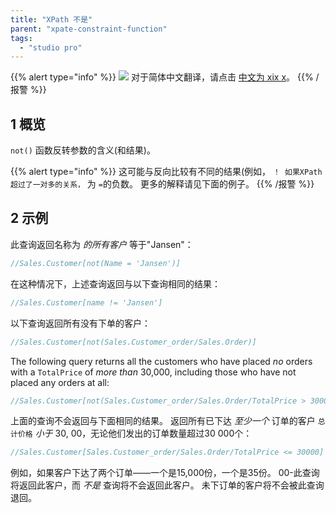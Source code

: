 ```yaml
---
title: "XPath 不是"
parent: "xpate-constraint-function"
tags:
  - "studio pro"
---
```


{{% alert type="info" %}}
<img src="attachments/chinese-translation/china.png" style="display: inline-block; margin: 0" /> 对于简体中文翻译，请点击 [中文为 xix x](https://cdn.mendix.tencent-cloud.com/documentation/refguide8/xpath-not.pdf)。
{{% /报警 %}}

## 1 概览

`not()` 函数反转参数的含义(和结果)。

{{% alert type="info" %}}
这可能与反向比较有不同的结果(例如， `！ 如果XPath 超过了一对多的关系，` 为 `=`的负数。 更多的解释请见下面的例子。
{{% /报警 %}}

## 2 示例

此查询返回名称为 *的所有客户* 等于"Jansen"：

```java
//Sales.Customer[not(Name = 'Jansen')]
```

在这种情况下，上述查询返回与以下查询相同的结果：

```java
//Sales.Customer[name != 'Jansen']
```

以下查询返回所有没有下单的客户：

```java
//Sales.Customer[not(Sales.Customer_order/Sales.Order)]
```

The following query returns all the customers who have placed *no* orders with a `TotalPrice` of *more than* 30,000, including those who have not placed any orders at all:

```java
//Sales.Customer[not(Sales.Customer_order/Sales.Order/TotalPrice > 30000)]
```

上面的查询不会返回与下面相同的结果。 返回所有已下达 *至少一个* 订单的客户 `总计价格` *小于* 30, 00，无论他们发出的订单数量超过30 000个：

```java
//Sales.Customer[Sales.Customer_order/Sales.Order/TotalPrice <= 30000]
```
例如，如果客户下达了两个订单——一个是15,000份，一个是35份。 00-此查询将返回此客户，而 *不是* 查询将不会返回此客户。 未下订单的客户将不会被此查询退回。
